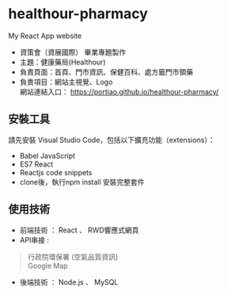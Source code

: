 # healthour-pharmacy
My React App website

* 資策會（資展國際） 畢業專題製作  
* 主題：健康藥局(Healthour)  
* 負責頁面：首頁、門市資訊、保健百科、處方籤門市領藥  
* 負責項目：網站主視覺、Logo <br>
網站連結入口： https://portiao.github.io/healthour-pharmacy/

## 安裝工具  
請先安裝 Visual Studio Code，包括以下擴充功能（extensions）：  
* Babel JavaScript
* ES7 React  
* Reactjs code snippets
* clone後，執行npm install 安裝完整套件

##  使用技術
* 前端技術 ： React 、 RWD響應式網頁
* API串接  :
> 行政院環保署 (空氣品質資訊)  
> Google Map  

* 後端技術 ： Node.js 、 MySQL  
